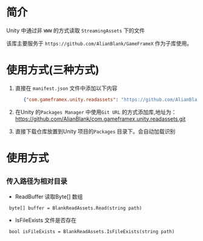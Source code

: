 # 简介

Unity 中通过非 `WWW` 的方式读取 `StreamingAssets` 下的文件

该库主要服务于 `https://github.com/AlianBlank/GameFrameX` 作为子库使用。

# 使用方式(三种方式)

1. 直接在 `manifest.json` 文件中添加以下内容
   ```json
      {"com.gameframex.unity.readassets": "https://github.com/AlianBlank/com.gameframex.unity.readassets.git"}
    ```
2. 在Unity 的`Packages Manager` 中使用`Git URL` 的方式添加库,地址为：https://github.com/AlianBlank/com.gameframex.unity.readassets.git

3. 直接下载仓库放置到Unity 项目的`Packages` 目录下。会自动加载识别

# 使用方式

## `传入路径为相对目录`

- ReadBuffer 读取Byte[] 数组

```
 byte[] buffer = BlankReadAssets.Read(string path)
```

- IsFileExists 文件是否存在

```
 bool isFileExists = BlankReadAssets.IsFileExists(string path)
```
